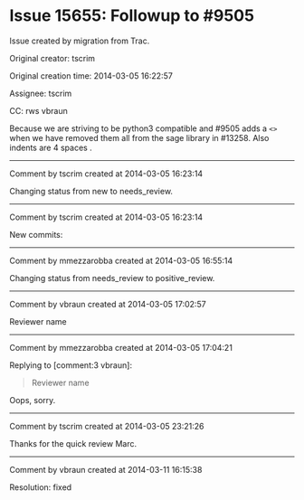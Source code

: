# Issue 15655: Followup to #9505

Issue created by migration from Trac.

Original creator: tscrim

Original creation time: 2014-03-05 16:22:57

Assignee: tscrim

CC:  rws vbraun

Because we are striving to be python3 compatible and #9505 adds a `<>` when we have removed them all from the sage library in #13258. Also indents are 4 spaces .


---

Comment by tscrim created at 2014-03-05 16:23:14

Changing status from new to needs_review.


---

Comment by tscrim created at 2014-03-05 16:23:14

New commits:


---

Comment by mmezzarobba created at 2014-03-05 16:55:14

Changing status from needs_review to positive_review.


---

Comment by vbraun created at 2014-03-05 17:02:57

Reviewer name


---

Comment by mmezzarobba created at 2014-03-05 17:04:21

Replying to [comment:3 vbraun]:
> Reviewer name

Oops, sorry.


---

Comment by tscrim created at 2014-03-05 23:21:26

Thanks for the quick review Marc.


---

Comment by vbraun created at 2014-03-11 16:15:38

Resolution: fixed
